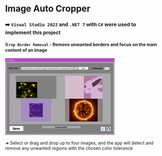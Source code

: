 # Image Auto Cropper

### ➡️ `Visual Studio 2022` and `.NET 7` with `C#` were used to implement this project

#### ❕`Crop Border Removal` - Remove unwanted borders and focus on the main content of an image

<img src="https://raw.githubusercontent.com/xbandrade/auto-cropper/main/Assets/AutoCropper.png" width=70% height=70%>

➜ Select or drag and drop up to four images, and the app will detect and remove any unwanted regions with the chosen color tolerance
